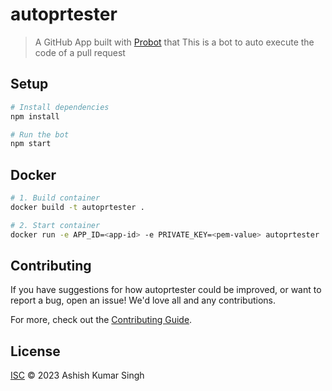 # autoprtester

> A GitHub App built with [Probot](https://github.com/probot/probot) that This is a bot to auto execute the code of a pull request

## Setup

```sh
# Install dependencies
npm install

# Run the bot
npm start
```

## Docker

```sh
# 1. Build container
docker build -t autoprtester .

# 2. Start container
docker run -e APP_ID=<app-id> -e PRIVATE_KEY=<pem-value> autoprtester
```

## Contributing

If you have suggestions for how autoprtester could be improved, or want to report a bug, open an issue! We'd love all and any contributions.

For more, check out the [Contributing Guide](CONTRIBUTING.md).

## License

[ISC](LICENSE) © 2023 Ashish Kumar Singh
